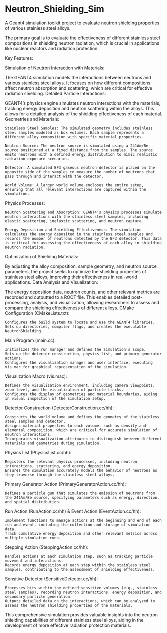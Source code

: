 # Neutron_Shielding_Sim

A Geant4 simulation toolkit project to evaluate neutron shielding properties of various stainless steel alloys.


The primary goal is to evaluate the effectiveness of different stainless steel compositions in shielding neutron radiation, which is crucial in applications like nuclear reactors and radiation protection.

Key Features:

Simulation of Neutron Interaction with Materials:

The GEANT4 simulation models the interactions between neutrons and various stainless steel alloys. It focuses on how different compositions affect neutron absorption and scattering, which are critical for effective radiation shielding.
Detailed Particle Interactions:

GEANT4’s physics engine simulates neutron interactions with the materials, tracking energy deposition and neutron scattering within the alloys. This allows for a detailed analysis of the shielding effectiveness of each material.
Geometries and Materials:

    Stainless Steel Samples: The simulated geometry includes stainless steel samples modeled as box volumes. Each sample represents a different alloy composition with specific material properties.

    Neutron Source: The neutron source is simulated using a 241Am/Be source positioned at a fixed distance from the samples. The source emits neutrons with a defined energy distribution to mimic realistic radiation exposure scenarios.

    Detector: A simulated BF3 gaseous neutron detector is placed on the opposite side of the samples to measure the number of neutrons that pass through and interact with the detector.

    World Volume: A larger world volume encloses the entire setup, ensuring that all relevant interactions are captured within the simulation.

Physics Processes:

    Neutron Scattering and Absorption: GEANT4’s physics processes simulate neutron interactions with the stainless steel samples, including elastic scattering, inelastic scattering, and neutron capture.

    Energy Deposition and Shielding Effectiveness: The simulation calculates the energy deposited in the stainless steel samples and records the number of neutrons detected by the BF3 detector. This data is critical for assessing the effectiveness of each alloy in shielding neutron radiation.

Optimization of Shielding Materials:

By adjusting the alloy composition, sample geometry, and neutron source parameters, the project seeks to optimize the shielding properties of stainless steel alloys, improving their effectiveness in real-world applications.
Data Analysis and Visualization:

The energy deposition data, neutron counts, and other relevant metrics are recorded and outputted to a ROOT file. This enables detailed post-processing, analysis, and visualization, allowing researchers to assess and compare the shielding effectiveness of different alloys.
CMake Configuration (CMakeLists.txt):

    Configures the build system to locate and use the GEANT4 libraries.
    Sets up directories, compiler flags, and creates the executable NeutronShielding.

Main Program (main.cc):

    Initializes the run manager and defines the simulation’s scope.
    Sets up the detector construction, physics list, and primary generator actions.
    Configures the visualization manager and user interface, executing vis.mac for graphical representation of the simulation.

Visualization Macro (vis.mac):

    Defines the visualization environment, including camera viewpoints, zoom level, and the visualization of particle tracks.
    Configures the display of geometries and material boundaries, aiding in visual inspection of the simulation setup.

Detector Construction (DetectorConstruction.cc/hh):

    Constructs the world volume and defines the geometry of the stainless steel samples and detector.
    Assigns material properties to each volume, such as density and elemental composition, which are critical for accurate simulation of neutron interactions.
    Incorporates visualization attributes to distinguish between different materials and geometries during simulation.

Physics List (PhysicsList.cc/hh):

    Registers the relevant physics processes, including neutron interactions, scattering, and energy deposition.
    Ensures the simulation accurately models the behavior of neutrons as they traverse through the stainless steel alloys.

Primary Generator Action (PrimaryGeneratorAction.cc/hh):

    Defines a particle gun that simulates the emission of neutrons from the 241Am/Be source, specifying parameters such as energy, direction, and spatial distribution.

Run Action (RunAction.cc/hh) & Event Action (EventAction.cc/hh):

    Implement functions to manage actions at the beginning and end of each run and event, including the collection and storage of simulation data.
    Track cumulative energy deposition and other relevant metrics across multiple simulation runs.

Stepping Action (SteppingAction.cc/hh):

    Handles actions at each simulation step, such as tracking particle movement and interactions.
    Records energy deposition at each step within the stainless steel samples, contributing to the assessment of shielding effectiveness.

Sensitive Detector (SensitiveDetector.cc/hh):

    Processes hits within the defined sensitive volumes (e.g., stainless steel samples), recording neutron interactions, energy deposition, and secondary particle generation.
    Outputs detailed data on the interactions, which can be analyzed to assess the neutron shielding properties of the materials.

This comprehensive simulation provides valuable insights into the neutron shielding capabilities of different stainless steel alloys, aiding in the development of more effective radiation protection materials.

